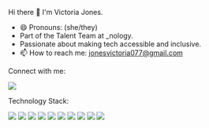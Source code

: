 Hi there 👋
I'm Victoria Jones. 
- 😄 Pronouns: (she/they)
- Part of the Talent Team at _nology.
- Passionate about making tech accessible and inclusive.
- 📫 How to reach me: jonesvictoria077@gmail.com


Connect with me:


<a href="https://www.linkedin.com/in/victoria-jones-dotcom/" target="_blank"> <img src="https://img.shields.io/badge/LinkedIn-0077B5?style=for-the-badge&logo=linkedin&logoColor=white" /> </a>


Technology Stack:

<img src="https://img.shields.io/badge/HTML5-E34F26?style=for-the-badge&logo=html5&logoColor=white" /> <img src="https://img.shields.io/badge/CSS3-1572B6?style=for-the-badge&logo=css3&logoColor=white" /> <img src="https://img.shields.io/badge/JavaScript-323330?style=for-the-badge&logo=javascript&logoColor=F7DF1E" /> <img src="https://img.shields.io/badge/Bootstrap-563D7C?style=for-the-badge&logo=bootstrap&logoColor=white" /> <img src="https://img.shields.io/badge/React-20232A?style=for-the-badge&logo=react&logoColor=61DAFB" /> <img src="https://img.shields.io/badge/Figma-F24E1E?style=for-the-badge&logo=figma&logoColor=white" /> <img src="https://img.shields.io/badge/InVision-FF3366?style=for-the-badge&logo=InVision&logoColor=white" /> <img src="https://img.shields.io/badge/Jest-C21325?style=for-the-badge&logo=jest&logoColor=white" /> <img src="https://img.shields.io/badge/Sass-CC6699?style=for-the-badge&logo=sass&logoColor=white" /> <img src="https://img.shields.io/badge/Cypress-17202C?style=for-the-badge&logo=cypress&logoColor=white" />


